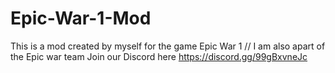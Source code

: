 # Epic-War-1-Mod
This is a mod created by myself for the game Epic War 1 // I am also apart of the Epic war team Join our Discord here https://discord.gg/99gBxvneJc
